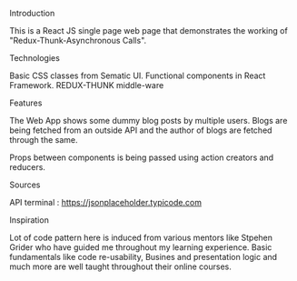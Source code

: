 Introduction

This is a React JS single page web page that demonstrates the working of "Redux-Thunk-Asynchronous Calls".

Technologies

Basic CSS classes from Sematic UI. Functional components in React Framework. REDUX-THUNK middle-ware

Features

The Web App shows some dummy blog posts by multiple users.
Blogs are being fetched from an outside API and the author of blogs are fetched through the same.

Props between components is being passed using action creators and reducers. 

Sources

API terminal : https://jsonplaceholder.typicode.com

Inspiration

Lot of code pattern here is induced from various mentors like Stpehen Grider who have guided me throughout my learning experience. Basic fundamentals like code re-usability, Busines and presentation logic and much more are well taught throughout their online courses.
